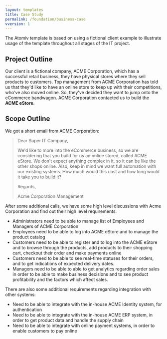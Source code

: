 ```yaml
---
layout: templates
title: Case Study
permalink: /foundation/business-case
vversion: 1
---
```


The Atomiv template is based on using a fictional client example to illustrate usage of the template throughout all stages of the IT project.

## Project Outline

Our client is a fictional company, ACME Corporation, which has a successful retail business, they have physical stores where they sell products to customers. Top management from ACME Corporation has told us that they'd like to have an online store to keep up with their competitions, who've also moved online. So, they've decided they want to jump onto the eCommerce bandwagon. ACME Corporation contacted us to build the **ACME eStore**.

## Scope Outline

We got a short email from ACME Corporation:

> Dear Super IT Company,
>
> We'd like to more into the eCommerce business, so we are considering that you build for us an online stored, called ACME eStore. We don't expect anything complex in it, so it can be like the other shops online. Also, keep in mind we want full automation with our existing systems. How much would this cost and how long would it take you to build it? 
>
> Regards,
>
> Acme Corporation Management

After some additional calls, we have some high level discussions with Acme Corporation and find out their high level requirements:

* Administrators need to be able to manage list of Employees and Managers of ACME Corporation
* Employees need to be able to log into ACME eStore and to manage the product catalog
* Customers need to be able to register and to log into the ACME eStore and to browse through the products, add products to their shopping cart, checkout their order and make payments online
* Customers need to be able to see real-time statuses for their orders, and to get indications of expected delivery dates.
* Managers need to be able to able to get analytics regarding order sales in order to be able to make business decisions and to see product profitability and the factors which affect sales.

There are also some additional requirements regarding integration with other systems:

* Need to be able to integrate with the in-house ACME Identity system, for authentication
* Need to be able to integrate with the in-house ACME ERP system, in order to get product data and handle the supply chain
* Need to be able to integrate with online payment systems, in order to enable customers to pay online

